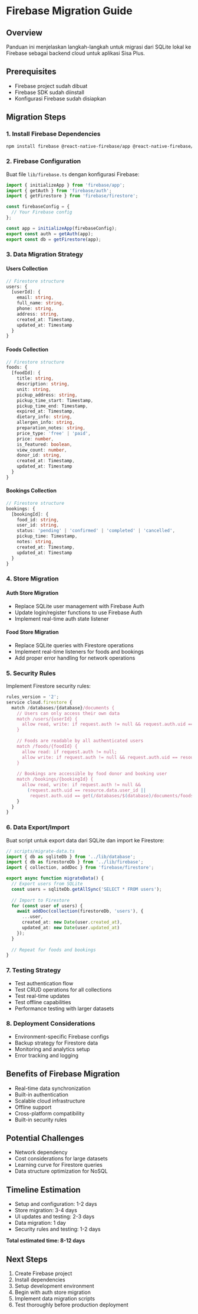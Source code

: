 # Firebase Migration Guide

## Overview
Panduan ini menjelaskan langkah-langkah untuk migrasi dari SQLite lokal ke Firebase sebagai backend cloud untuk aplikasi Sisa Plus.

## Prerequisites
- Firebase project sudah dibuat
- Firebase SDK sudah diinstall
- Konfigurasi Firebase sudah disiapkan

## Migration Steps

### 1. Install Firebase Dependencies
```bash
npm install firebase @react-native-firebase/app @react-native-firebase/auth @react-native-firebase/firestore
```

### 2. Firebase Configuration
Buat file `lib/firebase.ts` dengan konfigurasi Firebase:
```typescript
import { initializeApp } from 'firebase/app';
import { getAuth } from 'firebase/auth';
import { getFirestore } from 'firebase/firestore';

const firebaseConfig = {
  // Your Firebase config
};

const app = initializeApp(firebaseConfig);
export const auth = getAuth(app);
export const db = getFirestore(app);
```

### 3. Data Migration Strategy

#### Users Collection
```typescript
// Firestore structure
users: {
  [userId]: {
    email: string,
    full_name: string,
    phone: string,
    address: string,
    created_at: Timestamp,
    updated_at: Timestamp
  }
}
```

#### Foods Collection
```typescript
// Firestore structure
foods: {
  [foodId]: {
    title: string,
    description: string,
    unit: string,
    pickup_address: string,
    pickup_time_start: Timestamp,
    pickup_time_end: Timestamp,
    expired_at: Timestamp,
    dietary_info: string,
    allergen_info: string,
    preparation_notes: string,
    price_type: 'free' | 'paid',
    price: number,
    is_featured: boolean,
    view_count: number,
    donor_id: string,
    created_at: Timestamp,
    updated_at: Timestamp
  }
}
```

#### Bookings Collection
```typescript
// Firestore structure
bookings: {
  [bookingId]: {
    food_id: string,
    user_id: string,
    status: 'pending' | 'confirmed' | 'completed' | 'cancelled',
    pickup_time: Timestamp,
    notes: string,
    created_at: Timestamp,
    updated_at: Timestamp
  }
}
```

### 4. Store Migration

#### Auth Store Migration
- Replace SQLite user management with Firebase Auth
- Update login/register functions to use Firebase Auth
- Implement real-time auth state listener

#### Food Store Migration
- Replace SQLite queries with Firestore operations
- Implement real-time listeners for foods and bookings
- Add proper error handling for network operations

### 5. Security Rules
Implement Firestore security rules:
```javascript
rules_version = '2';
service cloud.firestore {
  match /databases/{database}/documents {
    // Users can only access their own data
    match /users/{userId} {
      allow read, write: if request.auth != null && request.auth.uid == userId;
    }
    
    // Foods are readable by all authenticated users
    match /foods/{foodId} {
      allow read: if request.auth != null;
      allow write: if request.auth != null && request.auth.uid == resource.data.donor_id;
    }
    
    // Bookings are accessible by food donor and booking user
    match /bookings/{bookingId} {
      allow read, write: if request.auth != null && 
        (request.auth.uid == resource.data.user_id || 
         request.auth.uid == get(/databases/$(database)/documents/foods/$(resource.data.food_id)).data.donor_id);
    }
  }
}
```

### 6. Data Export/Import
Buat script untuk export data dari SQLite dan import ke Firestore:
```typescript
// scripts/migrate-data.ts
import { db as sqliteDb } from '../lib/database';
import { db as firestoreDb } from '../lib/firebase';
import { collection, addDoc } from 'firebase/firestore';

export async function migrateData() {
  // Export users from SQLite
  const users = sqliteDb.getAllSync('SELECT * FROM users');
  
  // Import to Firestore
  for (const user of users) {
    await addDoc(collection(firestoreDb, 'users'), {
      ...user,
      created_at: new Date(user.created_at),
      updated_at: new Date(user.updated_at)
    });
  }
  
  // Repeat for foods and bookings
}
```

### 7. Testing Strategy
- Test authentication flow
- Test CRUD operations for all collections
- Test real-time updates
- Test offline capabilities
- Performance testing with larger datasets

### 8. Deployment Considerations
- Environment-specific Firebase configs
- Backup strategy for Firestore data
- Monitoring and analytics setup
- Error tracking and logging

## Benefits of Firebase Migration
- Real-time data synchronization
- Built-in authentication
- Scalable cloud infrastructure
- Offline support
- Cross-platform compatibility
- Built-in security rules

## Potential Challenges
- Network dependency
- Cost considerations for large datasets
- Learning curve for Firestore queries
- Data structure optimization for NoSQL

## Timeline Estimation
- Setup and configuration: 1-2 days
- Store migration: 3-4 days
- UI updates and testing: 2-3 days
- Data migration: 1 day
- Security rules and testing: 1-2 days

**Total estimated time: 8-12 days**

## Next Steps
1. Create Firebase project
2. Install dependencies
3. Setup development environment
4. Begin with auth store migration
5. Implement data migration scripts
6. Test thoroughly before production deployment